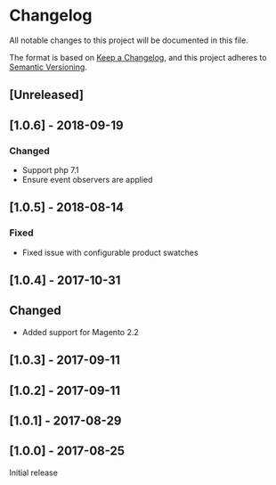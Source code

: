 # Changelog
All notable changes to this project will be documented in this file.

The format is based on [Keep a Changelog](https://keepachangelog.com/en/1.0.0/),
and this project adheres to [Semantic Versioning](https://semver.org/spec/v2.0.0.html).

## [Unreleased]

## [1.0.6] - 2018-09-19

### Changed

- Support php 7.1
- Ensure event observers are applied

## [1.0.5] - 2018-08-14

### Fixed

- Fixed issue with configurable product swatches

## [1.0.4] - 2017-10-31

## Changed

- Added support for Magento 2.2

## [1.0.3] - 2017-09-11

## [1.0.2] - 2017-09-11

## [1.0.1] - 2017-08-29

## [1.0.0] - 2017-08-25

Initial release
